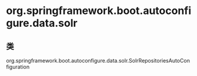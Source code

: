 # org.springframework.boot.autoconfigure.data.solr

## 类

org.springframework.boot.autoconfigure.data.solr.SolrRepositoriesAutoConfiguration




